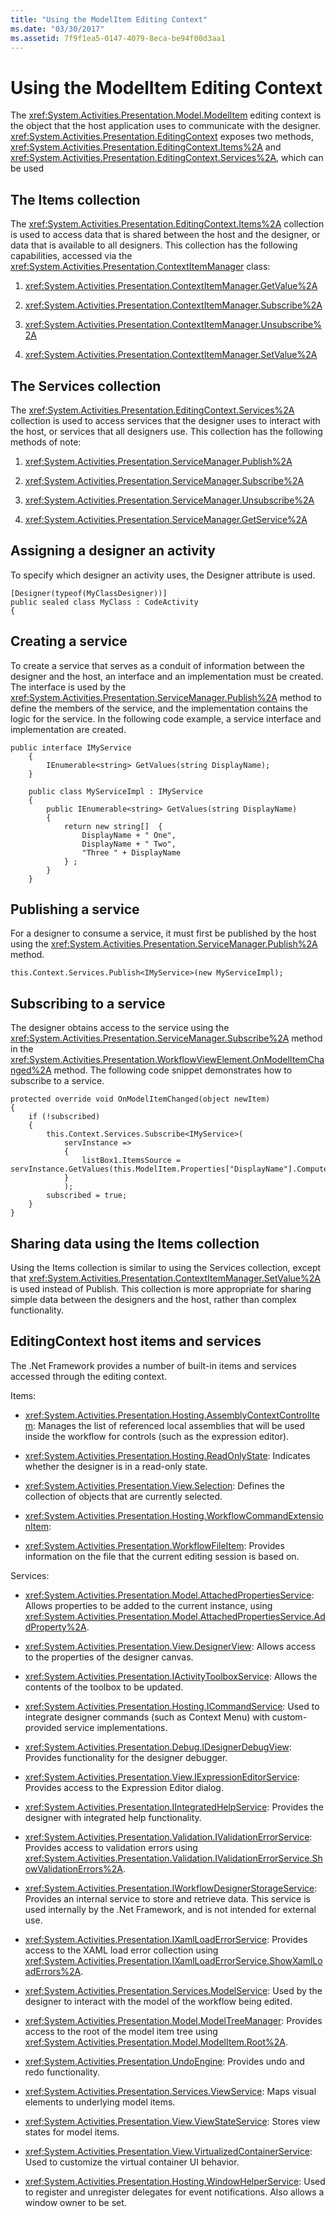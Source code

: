 ```yaml
---
title: "Using the ModelItem Editing Context"
ms.date: "03/30/2017"
ms.assetid: 7f9f1ea5-0147-4079-8eca-be94f00d3aa1
---
```

# Using the ModelItem Editing Context
The <xref:System.Activities.Presentation.Model.ModelItem> editing context is the object that the host application uses to communicate with the designer. <xref:System.Activities.Presentation.EditingContext> exposes two methods, <xref:System.Activities.Presentation.EditingContext.Items%2A> and <xref:System.Activities.Presentation.EditingContext.Services%2A>, which can be used  
  
## The Items collection  
 The <xref:System.Activities.Presentation.EditingContext.Items%2A> collection is used to access data that is shared between the host and the designer, or data that is available to all designers. This collection has the following capabilities, accessed via the <xref:System.Activities.Presentation.ContextItemManager> class:  
  
1. <xref:System.Activities.Presentation.ContextItemManager.GetValue%2A>  
  
2. <xref:System.Activities.Presentation.ContextItemManager.Subscribe%2A>  
  
3. <xref:System.Activities.Presentation.ContextItemManager.Unsubscribe%2A>  
  
4. <xref:System.Activities.Presentation.ContextItemManager.SetValue%2A>  
  
## The Services collection  
 The <xref:System.Activities.Presentation.EditingContext.Services%2A> collection is used to access services that the designer uses to interact with the host, or services that all designers use. This collection has the following methods of note:  
  
1. <xref:System.Activities.Presentation.ServiceManager.Publish%2A>  
  
2. <xref:System.Activities.Presentation.ServiceManager.Subscribe%2A>  
  
3. <xref:System.Activities.Presentation.ServiceManager.Unsubscribe%2A>  
  
4. <xref:System.Activities.Presentation.ServiceManager.GetService%2A>  
  
## Assigning a designer an activity  
 To specify which designer an activity uses, the Designer attribute is used.  
  
```  
[Designer(typeof(MyClassDesigner))]  
public sealed class MyClass : CodeActivity  
{  
```  
  
## Creating a service  
 To create a service that serves as a conduit of information between the designer and the host, an interface and an implementation must be created. The interface is used by the <xref:System.Activities.Presentation.ServiceManager.Publish%2A> method to define the members of the service, and the implementation contains the logic for the service. In the following code example, a service interface and implementation are created.  
  
```  
public interface IMyService  
    {  
        IEnumerable<string> GetValues(string DisplayName);  
    }  
  
    public class MyServiceImpl : IMyService  
    {  
        public IEnumerable<string> GetValues(string DisplayName)  
        {  
            return new string[]  {   
                DisplayName + " One",   
                DisplayName + " Two",  
                "Three " + DisplayName  
            } ;  
        }  
    }  
```  
  
## Publishing a service  
 For a designer to consume a service, it must first be published by the host using the <xref:System.Activities.Presentation.ServiceManager.Publish%2A> method.  
  
```  
this.Context.Services.Publish<IMyService>(new MyServiceImpl);  
```  
  
## Subscribing to a service  
 The designer obtains access to the service using the <xref:System.Activities.Presentation.ServiceManager.Subscribe%2A> method in the <xref:System.Activities.Presentation.WorkflowViewElement.OnModelItemChanged%2A> method. The following code snippet demonstrates how to subscribe to a service.  
  
```  
protected override void OnModelItemChanged(object newItem)  
{  
    if (!subscribed)  
    {  
        this.Context.Services.Subscribe<IMyService>(  
            servInstance =>  
            {  
                listBox1.ItemsSource = servInstance.GetValues(this.ModelItem.Properties["DisplayName"].ComputedValue.ToString());  
            }  
            );  
        subscribed = true;   
    }  
}  
```  
  
## Sharing data using the Items collection  
 Using the Items collection is similar to using the Services collection, except that <xref:System.Activities.Presentation.ContextItemManager.SetValue%2A> is used instead of Publish. This collection is more appropriate for sharing simple data between the designers and the host, rather than complex functionality.  
  
## EditingContext host items and services  
 The .Net Framework provides a number of built-in items and services accessed through the editing context.  
  
 Items:  
  
- <xref:System.Activities.Presentation.Hosting.AssemblyContextControlItem>: Manages the list of referenced local assemblies that will be used inside the workflow for controls (such as the expression editor).  
  
- <xref:System.Activities.Presentation.Hosting.ReadOnlyState>: Indicates whether the designer is in a read-only state.  
  
- <xref:System.Activities.Presentation.View.Selection>: Defines the collection of objects that are currently selected.  
  
- <xref:System.Activities.Presentation.Hosting.WorkflowCommandExtensionItem>:  
  
- <xref:System.Activities.Presentation.WorkflowFileItem>: Provides information on the file that the current editing session is based on.  
  
 Services:  
  
- <xref:System.Activities.Presentation.Model.AttachedPropertiesService>: Allows properties to be added to the current instance, using <xref:System.Activities.Presentation.Model.AttachedPropertiesService.AddProperty%2A>.  
  
- <xref:System.Activities.Presentation.View.DesignerView>: Allows access to the properties of the designer canvas.  
  
- <xref:System.Activities.Presentation.IActivityToolboxService>: Allows the contents of the toolbox to be updated.  
  
- <xref:System.Activities.Presentation.Hosting.ICommandService>: Used to integrate designer commands (such as Context Menu) with custom-provided service implementations.  
  
- <xref:System.Activities.Presentation.Debug.IDesignerDebugView>: Provides functionality for the designer debugger.  
  
- <xref:System.Activities.Presentation.View.IExpressionEditorService>: Provides access to the Expression Editor dialog.  
  
- <xref:System.Activities.Presentation.IIntegratedHelpService>: Provides the designer with integrated help functionality.  
  
- <xref:System.Activities.Presentation.Validation.IValidationErrorService>: Provides access to validation errors using <xref:System.Activities.Presentation.Validation.IValidationErrorService.ShowValidationErrors%2A>.  
  
- <xref:System.Activities.Presentation.IWorkflowDesignerStorageService>: Provides an internal service to store and retrieve data. This service is used internally by the .Net Framework, and is not intended for external use.  
  
- <xref:System.Activities.Presentation.IXamlLoadErrorService>: Provides access to the XAML load error collection using <xref:System.Activities.Presentation.IXamlLoadErrorService.ShowXamlLoadErrors%2A>.  
  
- <xref:System.Activities.Presentation.Services.ModelService>: Used by the designer to interact with the model of the workflow being edited.  
  
- <xref:System.Activities.Presentation.Model.ModelTreeManager>: Provides access to the root of the model item tree using <xref:System.Activities.Presentation.Model.ModelItem.Root%2A>.  
  
- <xref:System.Activities.Presentation.UndoEngine>: Provides undo and redo functionality.  
  
- <xref:System.Activities.Presentation.Services.ViewService>: Maps visual elements to underlying model items.  
  
- <xref:System.Activities.Presentation.View.ViewStateService>: Stores view states for model items.  
  
- <xref:System.Activities.Presentation.View.VirtualizedContainerService>: Used to customize the virtual container UI behavior.  
  
- <xref:System.Activities.Presentation.Hosting.WindowHelperService>: Used to register and unregister delegates for event notifications. Also allows a window owner to be set.
